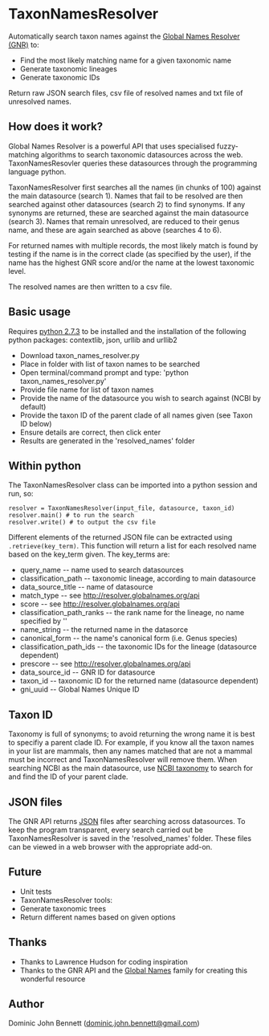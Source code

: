 # TaxonNamesResolver
Automatically search taxon names against the [Global Names Resolver (GNR)](http://resolver.globalnames.org/) to:
* Find the most likely matching name for a given taxonomic name
* Generate taxonomic lineages
* Generate taxonomic IDs

Return raw JSON search files, csv file of resolved names and txt file of unresolved names.

## How does it work?
Global Names Resolver is a powerful API that uses specialised fuzzy-matching algorithms to search taxonomic datasources across the web. TaxonNamesResovler queries these datasources through the programming language python.

TaxonNamesResolver first searches all the names (in chunks of 100) against the main datasource (search 1). Names that fail to be resolved are then searched against other datasources (search 2) to find synonyms. If any synonyms are returned, these are searched against the main datasource (search 3). Names that remain unresolved, are reduced to their genus name, and these are again searched as above (searches 4 to 6).

For returned names with multiple records, the most likely match is found by testing if the name is in the correct clade (as specified by the user), if the name has the highest GNR score and/or the name at the lowest taxonomic level.

The resolved names are then written to a csv file.

## Basic usage
Requires [python 2.7.3](https://wiki.python.org/moin/BeginnersGuide/Download) to be installed and the installation of the following python packages: contextlib, json, urllib and urllib2
* Download taxon_names_resolver.py
* Place in folder with list of taxon names to be searched
* Open terminal/command prompt and type: 'python taxon_names_resolver.py'
 * Provide file name for list of taxon names
 * Provide the name of the datasource you wish to search against (NCBI by default)
 * Provide the taxon ID of the parent clade of all names given (see Taxon ID below)
 * Ensure details are correct, then click enter
* Results are generated in the 'resolved_names' folder

## Within python
The TaxonNamesResolver class can be imported into a python session and run, so:
```{python}
resolver = TaxonNamesResolver(input_file, datasource, taxon_id)
resolver.main() # to run the search
resolver.write() # to output the csv file
```
Different elements of the returned JSON file can be extracted using `.retrieve(key_term)`. This function will return a list for each resolved name based on the key_term given. The key_terms are:
* query_name -- name used to search datasources
* classification_path -- taxonomic lineage, according to main datasource
* data_source_title -- name of datasource
* match_type -- see http://resolver.globalnames.org/api
* score -- see http://resolver.globalnames.org/api
* classification_path_ranks -- the rank name for the lineage, no name specified by ''
* name_string -- the returned name in the datasorce
* canonical_form -- the name's canonical form (i.e. Genus species)
* classification_path_ids -- the taxonomic IDs for the lineage (datasource dependent)
* prescore -- see http://resolver.globalnames.org/api
* data_source_id -- GNR ID for datasource
* taxon_id -- taxonomic ID for the returned name (datasource dependent)
* gni_uuid -- Global Names Unique ID

## Taxon ID
Taxonomy is full of synonyms; to avoid returning the wrong name it is best to specifiy a parent clade ID. For example, if you know all the taxon names in your list are mammals, then any names matched that are not a mammal must be incorrect and TaxonNamesResolver will remove them. When searching NCBI as the main datasource, use [NCBI taxonomy](http://www.ncbi.nlm.nih.gov/taxonomy) to search for and find the ID of your parent clade.

## JSON files
The GNR API returns [JSON](http://en.wikipedia.org/wiki/JSON) files after searching across datasources. To keep the program transparent, every search carried out be TaxonNamesResolver is saved in the 'resolved_names' folder. These files can be viewed in a web browser with the appropriate add-on.

## Future
* Unit tests
* TaxonNamesResolver tools:
 * Generate taxonomic trees
 * Return different names based on given options

## Thanks
* Thanks to Lawrence Hudson for coding inspiration
* Thanks to the GNR API and the [Global Names](http://www.globalnames.org/) family for creating this wonderful resource

## Author
Dominic John Bennett (dominic.john.bennett@gmail.com)
